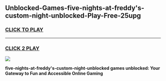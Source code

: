 
## Unblocked-Games-five-nights-at-freddy's-custom-night-unblocked-Play-Free-25upg
<h3>
<a href="https://premium76.site?title=five-nights-at-freddy's-custom-night-unblocked&ref=23A">CLICK TO PLAY</a></h3>
<hr>

<h3>
<a href="https://premium76.site?title=five-nights-at-freddy's-custom-night-unblocked&ref=23A">CLICK 2 PLAY</a>
  
</h3>

<a href="https://premium76.site?title=five-nights-at-freddy's-custom-night-unblocked&ref=23A"><img src="https://clearcache.store/games.png"></a>


**five-nights-at-freddy's-custom-night-unblocked games unblocked: Your Gateway to Fun and Accessible Online Gaming**
